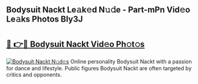 ## Bodysuit Nackt Le𝚊k𝚎d N𝚞𝚍e - Part-mPn Vid𝚎o Le𝚊ks Photos BIy3J

# <h2><a href="http://fb4jifi.evod.top/?m=Bodysuit+Nackt">🔗 👉🔴 Bodysuit Nackt Vid𝚎o Ph𝚘t𝚘s</a></h2>

[![Bodysuit Nackt N𝚞d𝚎s](https://i.imgur.com/8V9OHl7.gif)](http://fb4jifi.evod.top/?m=Bodysuit+Nackt)
Online personality Bodysuit Nackt with a passion for dance and lifestyle. Public figures Bodysuit Nackt are often targeted by critics and opponents. 
